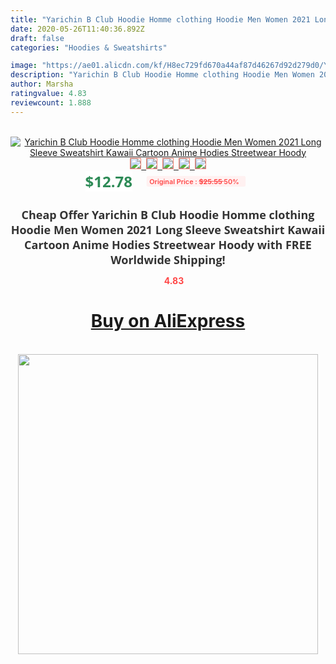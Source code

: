 ```yaml
---
title: "Yarichin B Club Hoodie Homme clothing Hoodie Men Women 2021 Long Sleeve Sweatshirt Kawaii Cartoon Anime Hodies Streetwear Hoody"
date: 2020-05-26T11:40:36.892Z
draft: false
categories: "Hoodies & Sweatshirts"

image: "https://ae01.alicdn.com/kf/H8ec729fd670a44af87d46267d92d279d0/Yarichin-B-Club-Hoodie-Homme-clothing-Hoodie-Men-Women-2021-Long-Sleeve-Sweatshirt-Kawaii-Cartoon-Anime.jpg"
description: "Yarichin B Club Hoodie Homme clothing Hoodie Men Women 2021 Long Sleeve Sweatshirt Kawaii Cartoon Anime Hodies Streetwear Hoody"
author: Marsha
ratingvalue: 4.83
reviewcount: 1.888
---
```

<br>
<div style="text-align: center;">
<a href="https://s.click.aliexpress.com/e/_9wBOzR" target="_blank" rel="nofollow noopener noreferrer"><img alt="Yarichin B Club Hoodie Homme clothing Hoodie Men Women 2021 Long Sleeve Sweatshirt Kawaii Cartoon Anime Hodies Streetwear Hoody" class="magnifier-image" src="https://ae01.alicdn.com/kf/H8ec729fd670a44af87d46267d92d279d0/Yarichin-B-Club-Hoodie-Homme-clothing-Hoodie-Men-Women-2021-Long-Sleeve-Sweatshirt-Kawaii-Cartoon-Anime.jpg_640x640.jpg">
<br>
<img style="border:1px solid salmon" src="https://ae01.alicdn.com/kf/H8ec729fd670a44af87d46267d92d279d0/Yarichin-B-Club-Hoodie-Homme-clothing-Hoodie-Men-Women-2021-Long-Sleeve-Sweatshirt-Kawaii-Cartoon-Anime.jpg_120x120.jpg">&nbsp;&nbsp;<img style="border:1px solid salmon" src="https://ae01.alicdn.com/kf/Hb39d9d69cbc9453087d92ed09e083505Q/Yarichin-B-Club-Hoodie-Homme-clothing-Hoodie-Men-Women-2021-Long-Sleeve-Sweatshirt-Kawaii-Cartoon-Anime.jpg_120x120.jpg">&nbsp;&nbsp;<img style="border:1px solid salmon" src="https://ae01.alicdn.com/kf/H4f4a8428cb7e426c98bfd71555c76d1ex/Yarichin-B-Club-Hoodie-Homme-clothing-Hoodie-Men-Women-2021-Long-Sleeve-Sweatshirt-Kawaii-Cartoon-Anime.jpg_120x120.jpg">&nbsp;&nbsp;<img style="border:1px solid salmon" src="https://ae01.alicdn.com/kf/Hf48f35cd566949c1a64237504e1950a7J/Yarichin-B-Club-Hoodie-Homme-clothing-Hoodie-Men-Women-2021-Long-Sleeve-Sweatshirt-Kawaii-Cartoon-Anime.jpg_120x120.jpg">&nbsp;&nbsp;<img style="border:1px solid salmon" src="https://ae01.alicdn.com/kf/H48790420fc074b39b3d25dda34d228ebb/Yarichin-B-Club-Hoodie-Homme-clothing-Hoodie-Men-Women-2021-Long-Sleeve-Sweatshirt-Kawaii-Cartoon-Anime.jpg_120x120.jpg"></a></div><br0>
<div style="text-align: center;"><span style="background-color: white; border: 0px; box-sizing: border-box; color: seagreen; display: inline-block; font-family: &quot;open sans&quot; , &quot;arial&quot; , &quot;helvetica&quot; , sans-serif , &quot;heiti&quot;; font-size: 24px; font-stretch: inherit; font-weight: 700; line-height: inherit; margin: 0px 10px 0px 0px; padding: 0px; vertical-align: middle;">$12.78 </span>
<span style="background: rgb(255 , 241 , 241); border-radius: 3px; border: 0px; box-sizing: border-box; color: #ff4747; display: inline-block; font-family: inherit; font-size: 12px; font-stretch: inherit; font-style: inherit; font-variant: inherit; font-weight: 600; line-height: inherit; margin: 0px; padding: 2px 5px; transform: scale(0.9); vertical-align: middle;">Original Price : <b style="text-decoration: line-through;">$25.55 </b> 50%&nbsp;&nbsp;</span></div>
<h1 style="color: #333333; display: inline-block; font-family: &quot;open sans&quot; , &quot;arial&quot; , &quot;helvetica&quot; , sans-serif , &quot;heiti&quot;; font-size: 18px; font-stretch: inherit; font-weight: 700; text-align: center;">Cheap Offer Yarichin B Club Hoodie Homme clothing Hoodie Men Women 2021 Long Sleeve Sweatshirt Kawaii Cartoon Anime Hodies Streetwear Hoody with FREE Worldwide Shipping!</h1>
<div style="color: #ff4747; text-align: center;">
<img src="https://4.bp.blogspot.com/-M0ZcTcb-5uY/XleCXlxnR4I/AAAAAAAAAEc/OrjgMkXV1oMQFaCRZj5HQwOCBcu3w1FegCPcBGAYYCw/s1600/star.png" style="height: 15px;">&nbsp;<b>4.83</b></div>
<div class="button_cont" align="center"><a class="buynow_a" href="https://s.click.aliexpress.com/e/_9wBOzR" target="_blank" rel="nofollow noopener noreferrer"><H1>Buy on AliExpress</H1></a></div><br>
<div class="separator" style="clear: both; text-align: center;">
<img src="https://lh3.googleusercontent.com/-pTy5HemUv9M/XlePHvY0dAI/AAAAAAAAAE4/0nX5iRUoIWY8eMW9Dpxeirr157OZliDIgCLcBGAsYHQ/s1600/badge.gif" width="480">
</div>
